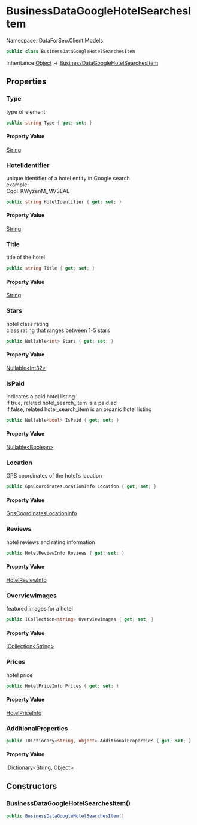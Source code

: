 # BusinessDataGoogleHotelSearchesItem

Namespace: DataForSeo.Client.Models

```csharp
public class BusinessDataGoogleHotelSearchesItem
```

Inheritance [Object](https://docs.microsoft.com/en-us/dotnet/api/system.object) → [BusinessDataGoogleHotelSearchesItem](./dataforseo.client.models.businessdatagooglehotelsearchesitem.md)

## Properties

### **Type**

type of element

```csharp
public string Type { get; set; }
```

#### Property Value

[String](https://docs.microsoft.com/en-us/dotnet/api/system.string)<br>

### **HotelIdentifier**

unique identifier of a hotel entity in Google search
 <br>example:
 <br>CgoI-KWyzenM_MV3EAE

```csharp
public string HotelIdentifier { get; set; }
```

#### Property Value

[String](https://docs.microsoft.com/en-us/dotnet/api/system.string)<br>

### **Title**

title of the hotel

```csharp
public string Title { get; set; }
```

#### Property Value

[String](https://docs.microsoft.com/en-us/dotnet/api/system.string)<br>

### **Stars**

hotel class rating
 <br>class rating that ranges between 1-5 stars

```csharp
public Nullable<int> Stars { get; set; }
```

#### Property Value

[Nullable&lt;Int32&gt;](https://docs.microsoft.com/en-us/dotnet/api/system.nullable-1)<br>

### **IsPaid**

indicates a paid hotel listing
 <br>if true, related hotel_search_item is a paid ad
 <br>if false, related hotel_search_item is an organic hotel listing

```csharp
public Nullable<bool> IsPaid { get; set; }
```

#### Property Value

[Nullable&lt;Boolean&gt;](https://docs.microsoft.com/en-us/dotnet/api/system.nullable-1)<br>

### **Location**

GPS coordinates of the hotel’s location

```csharp
public GpsCoordinatesLocationInfo Location { get; set; }
```

#### Property Value

[GpsCoordinatesLocationInfo](./dataforseo.client.models.gpscoordinateslocationinfo.md)<br>

### **Reviews**

hotel reviews and rating information

```csharp
public HotelReviewInfo Reviews { get; set; }
```

#### Property Value

[HotelReviewInfo](./dataforseo.client.models.hotelreviewinfo.md)<br>

### **OverviewImages**

featured images for a hotel

```csharp
public ICollection<string> OverviewImages { get; set; }
```

#### Property Value

[ICollection&lt;String&gt;](https://docs.microsoft.com/en-us/dotnet/api/system.collections.generic.icollection-1)<br>

### **Prices**

hotel price

```csharp
public HotelPriceInfo Prices { get; set; }
```

#### Property Value

[HotelPriceInfo](./dataforseo.client.models.hotelpriceinfo.md)<br>

### **AdditionalProperties**

```csharp
public IDictionary<string, object> AdditionalProperties { get; set; }
```

#### Property Value

[IDictionary&lt;String, Object&gt;](https://docs.microsoft.com/en-us/dotnet/api/system.collections.generic.idictionary-2)<br>

## Constructors

### **BusinessDataGoogleHotelSearchesItem()**

```csharp
public BusinessDataGoogleHotelSearchesItem()
```

